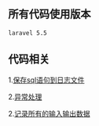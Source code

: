 ## 所有代码使用版本
    laravel 5.5


## 代码相关
1.[保存sql语句到日志文件](print_sql.md)

2.[异常处理](exception.md)

2.[记录所有的输入输出数据](logRequest.md)

